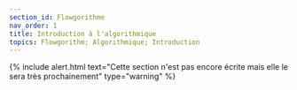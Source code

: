 ```yaml
---
section_id: Flowgorithme
nav_order: 1
title: Introduction à l'algorithmique
topics: Flowgorithm; Algorithmique; Introduction
---
```


{% include  alert.html text="Cette section n'est pas encore écrite mais elle le sera très prochainement" type="warning" %}
